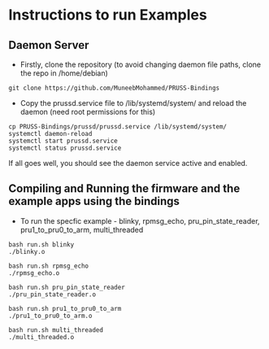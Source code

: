 # Instructions to run Examples

## Daemon Server
* Firstly, clone the repository (to avoid changing daemon file paths, clone the repo in /home/debian)
```
git clone https://github.com/MuneebMohammed/PRUSS-Bindings
```
* Copy the prussd.service file to /lib/systemd/system/ and reload the daemon (need root permissions for this)
```
cp PRUSS-Bindings/prussd/prussd.service /lib/systemd/system/
systemctl daemon-reload
systemctl start prussd.service
systemctl status prussd.service
```
If all goes well, you should see the daemon service active and enabled.


## Compiling and Running the firmware and the example apps using the bindings
* To run the specfic example - blinky, rpmsg_echo, pru_pin_state_reader, pru1_to_pru0_to_arm, multi_threaded
```
bash run.sh blinky
./blinky.o
```
```
bash run.sh rpmsg_echo
./rpmsg_echo.o
```
```
bash run.sh pru_pin_state_reader
./pru_pin_state_reader.o
```
```
bash run.sh pru1_to_pru0_to_arm
./pru1_to_pru0_to_arm.o
```
```
bash run.sh multi_threaded
./multi_threaded.o
```
